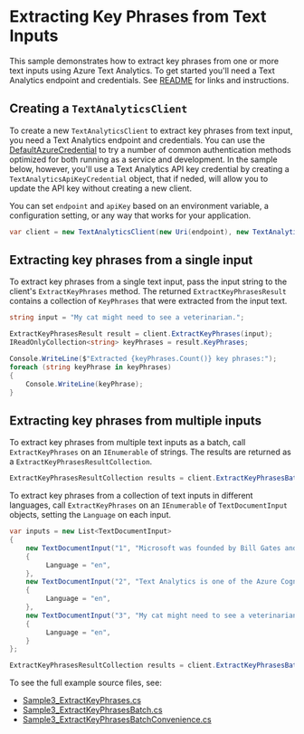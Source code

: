 # Extracting Key Phrases from Text Inputs

This sample demonstrates how to extract key phrases from one or more text inputs using Azure Text Analytics.  To get started you'll need a Text Analytics endpoint and credentials.  See [README](../README.md) for links and instructions.

## Creating a `TextAnalyticsClient`

To create a new `TextAnalyticsClient` to extract key phrases from text input, you need a Text Analytics endpoint and credentials.  You can use the [DefaultAzureCredential][DefaultAzureCredential] to try a number of common authentication methods optimized for both running as a service and development.  In the sample below, however, you'll use a Text Analytics API key credential by creating a `TextAnalyticsApiKeyCredential` object, that if neded, will allow you to update the API key without creating a new client.

You can set `endpoint` and `apiKey` based on an environment variable, a configuration setting, or any way that works for your application.

```C# Snippet:TextAnalyticsSample3CreateClient
var client = new TextAnalyticsClient(new Uri(endpoint), new TextAnalyticsApiKeyCredential(apiKey));
```

## Extracting key phrases from a single input

To extract key phrases from a single text input, pass the input string to the client's `ExtractKeyPhrases` method.  The returned `ExtractKeyPhrasesResult` contains a collection of `KeyPhrases` that were extracted from the input text.

```C# Snippet:ExtractKeyPhrases
string input = "My cat might need to see a veterinarian.";

ExtractKeyPhrasesResult result = client.ExtractKeyPhrases(input);
IReadOnlyCollection<string> keyPhrases = result.KeyPhrases;

Console.WriteLine($"Extracted {keyPhrases.Count()} key phrases:");
foreach (string keyPhrase in keyPhrases)
{
    Console.WriteLine(keyPhrase);
}
```

## Extracting key phrases from multiple inputs

To extract key phrases from multiple text inputs as a batch, call `ExtractKeyPhrases` on an `IEnumerable` of strings.  The results are returned as a `ExtractKeyPhrasesResultCollection`.

```C# Snippet:TextAnalyticsSample3ExtractKeyPhrasesConvenience
ExtractKeyPhrasesResultCollection results = client.ExtractKeyPhrasesBatch(inputs);
```

To extract key phrases from a collection of text inputs in different languages, call `ExtractKeyPhrases` on an `IEnumerable` of `TextDocumentInput` objects, setting the `Language` on each input.

```C# Snippet:TextAnalyticsSample3ExtractKeyPhrasesBatch
var inputs = new List<TextDocumentInput>
{
    new TextDocumentInput("1", "Microsoft was founded by Bill Gates and Paul Allen.")
    {
         Language = "en",
    },
    new TextDocumentInput("2", "Text Analytics is one of the Azure Cognitive Services.")
    {
         Language = "en",
    },
    new TextDocumentInput("3", "My cat might need to see a veterinarian.")
    {
         Language = "en",
    }
};

ExtractKeyPhrasesResultCollection results = client.ExtractKeyPhrasesBatch(inputs, new TextAnalyticsRequestOptions { IncludeStatistics = true });
```

To see the full example source files, see:

* [Sample3_ExtractKeyPhrases.cs](../tests/samples/Sample3_ExtractKeyPhrases.cs)
* [Sample3_ExtractKeyPhrasesBatch.cs](../tests/samples/Sample3_ExtractKeyPhrasesBatch.cs)
* [Sample3_ExtractKeyPhrasesBatchConvenience.cs](../tests/samples/Sample3_ExtractKeyPhrasesBatchConvenience.cs)

[DefaultAzureCredential]: ../../../identity/Azure.Identity/README.md
